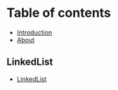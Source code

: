 # Table of contents

* [Introduction](README.md)
* [About](about.md)

## LinkedList <a id="master"></a>

* [LinkedList](master/linkedlist.md)

